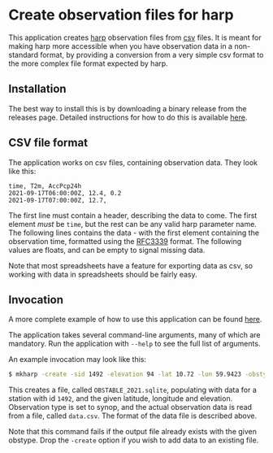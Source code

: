 # Create observation files for harp

This application creates [harp](https://github.com/harphub/harp) observation files from [csv](https://en.wikipedia.org/wiki/Comma-separated_values) files. It is meant for making harp more accessible when you have observation data in a non-standard format, by providing a conversion from a very simple csv format to the more complex file format expected by harp.

## Installation

The best way to install this is by downloading a binary release from the releases page. Detailed instructions for how to do this is available [here](docs/installation.md).

## CSV file format

The application works on csv files, containing observation data. They look like this:

```csv
time, T2m, AccPcp24h
2021-09-17T06:00:00Z, 12.4, 0.2
2021-09-17T07:00:00Z, 12.7,
```

The first line must contain a header, describing the data to come. The first element _must_ be `time`, but the rest can be any valid harp parameter name. The following lines contains the data - with the first element containing the observation time, formatted using the [RFC3339](https://duckduckgo.com/?t=ffab&q=RFC3339&ia=web) format. The following values are floats, and can be empty to signal missing data.

Note that most spreadsheets have a feature for exporting data as csv, so working with data in spreadsheets should be fairly easy.


## Invocation

A more complete example of how to use this application can be found [here](docs/usage.md).

The application takes several command-line arguments, many of which are mandatory. Run the application with `--help` to see the full list of arguments.

An example invocation may look like this:

```bash
$ mkharp -create -sid 1492 -elevation 94 -lat 10.72 -lon 59.9423 -obstype synop -out OBSTABLE_2021.sqlite < data.csv
```

This creates a file, called `OBSTABLE_2021.sqlite`, populating with data for a station with id `1492`, and the given latitude, longitude and elevation. Observation type is set to synop, and the actual observation data is read from a file, called `data.csv`. The format of the data file is described above.

Note that this command fails if the output file already exists with the given obstype. Drop the `-create` option if you wish to add data to an existing file.
